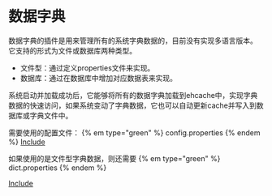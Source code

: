 # 数据字典

数据字典的插件是用来管理所有的系统字典数据的，目前没有实现多语言版本。
它支持的形式为文件或数据库两种类型。

* 文件型：通过定义properties文件来实现。
* 数据库：通过在数据库中增加对应数据表来实现。

系统启动并加载成功后，它能够将所有的数据字典加载到ehcache中，实现字典数据的快速访问，如果系统变动了字典数据，它也可以自动更新cache并写入到数据库或字典文件中。

需要使用的配置文件： {% em type="green" %} config.properties {% endem %}
[Include](/assets/config.properties)


如果使用的是文件型字典数据，则还需要 {% em type="green" %} dict.properties {% endem %}

[Include](/assets/dict.properties)


